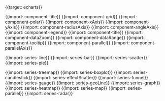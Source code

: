 {{target: echarts}}

{{import: component-title}}
{{import: component-grid}}
{{import: component-polar}}
{{import: component-xAxis}}
{{import: component-yAxis}}
{{import: component-radiusAxis}}
{{import: component-angleAxis}}
{{import: component-legend}}
{{import: component-title}}
{{import: component-dataZoom}}
{{import: component-dataRange}}
{{import: component-tooltip}}
{{import: component-parallel}}
{{import: component-parallelAxis}}


{{import: series-line}}
{{import: series-bar}}
{{import: series-scatter}}
{{import: series-pie}}

{{import: series-treemap}}
{{import: series-boxplot}}
{{import: series-candlestick}}
{{import: series-effectScatter}}
{{import: series-funnel}}
{{import: series-gauge}}
{{import: series-geoLine}}
{{import: series-graph}}
{{import: series-heatmap}}
{{import: series-map}}
{{import: series-parallel}}
{{import: series-radar}}